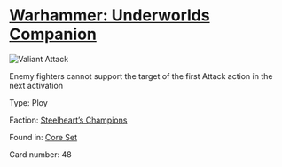 # [Warhammer: Underworlds Companion](https://guidokessels.github.io/wh-underworlds)

  

![Valiant Attack](https://warhammerunderworlds.com/wp-content/uploads/sites/6/2017/12/048_ENG-Valiant-Attack.png)

Enemy fighters cannot support the target of the first Attack action in the next activation

Type: Ploy

Faction: [Steelheart’s Champions](https://guidokessels.github.io/wh-underworlds/factions/steelhearts-champions.md)

Found in: [Core Set](https://guidokessels.github.io/wh-underworlds/locations/core-set.md)

Card number: 48
